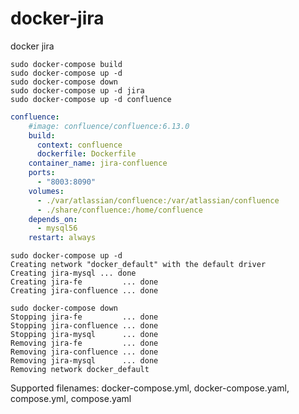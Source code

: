 # docker-jira
docker jira

```shell script
sudo docker-compose build
sudo docker-compose up -d
sudo docker-compose down
sudo docker-compose up -d jira
sudo docker-compose up -d confluence
```

```yaml
confluence:
    #image: confluence/confluence:6.13.0
    build:
      context: confluence
      dockerfile: Dockerfile
    container_name: jira-confluence
    ports:
      - "8003:8090"
    volumes:
      - ./var/atlassian/confluence:/var/atlassian/confluence
      - ./share/confluence:/home/confluence
    depends_on:
      - mysql56
    restart: always
```

```
sudo docker-compose up -d
Creating network "docker_default" with the default driver
Creating jira-mysql ... done
Creating jira-fe         ... done
Creating jira-confluence ... done
```

```
sudo docker-compose down
Stopping jira-fe         ... done
Stopping jira-confluence ... done
Stopping jira-mysql      ... done
Removing jira-fe         ... done
Removing jira-confluence ... done
Removing jira-mysql      ... done
Removing network docker_default
```

Supported filenames: docker-compose.yml, docker-compose.yaml, compose.yml, compose.yaml
